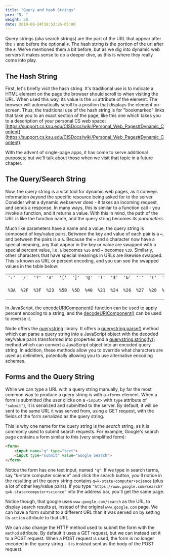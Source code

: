 ```yaml
---
title: "Query and Hash Strings"
pre: "5. "
weight: 50
date: 2018-08-24T10:53:26-05:00
---
```


Query strings (aka search strings) are the part of the URL that appear after the `?` and before the optional `#`.  The hash string is the portion of the url after the `#`.  We've mentioned them a bit before, but as we dig into dynamic web servers it makes sense to do a deeper dive, as this is where they really come into play.

## The Hash String
First, let's briefly visit the hash string.  It's traditional use is to indicate a HTML element on the page the browser should scroll to when visiting the URL.  When used this way, its value is the `id` attribute of the element.  The browser will automatically scroll to a position that displays the element on-screen.  Thus, the traditional use of the hash string is for "bookmarked" links that take you to an exact section of the page, like this one which takes you to a description of your personal CS web space: [https://support.cs.ksu.edu/CISDocs/wiki/Personal_Web_Pages#Dynamic_Content](https://support.cs.ksu.edu/CISDocs/wiki/Personal_Web_Pages#Dynamic_Content).

With the advent of single-page apps, it has come to serve additional purposes; but we'll talk about those when we visit that topic in a future chapter.

## The Query/Search String
Now, the query string is a vital tool for dynamic web pages, as it conveys information _beyond_ the specific resource being asked for to the server.  Consider what a dynamic webserver does - it takes an incoming request, and sends a response.  In many ways, this is similar to a function call - you invoke a function, and it returns a value.  With this in mind, the path of the URL is like the function name, and the query string becomes its _parameters_.  

Much like parameters have a name and a value, the query string is composed of key/value pairs.  Between the key and value of each pair is a `=`, and between the pairs is a `&`.  Because the `=` and `&` character now have a special meaning, any that appear in the key or value are swapped with a special percent value, i.e. `&` becomes `%26` and `=` becomes `%3D`. Similarly, other characters that have special meanings in URLs are likewise swapped.  This is known as URL or percent encoding, and you can see the swapped values in the table below:

<table class="standard-table">
 <tbody>
  <tr>
   <td><code>':'</code></td>
   <td><code>'/'</code></td>
   <td><code>'?'</code></td>
   <td><code>'#'</code></td>
   <td><code>'['</code></td>
   <td><code>']'</code></td>
   <td><code>'@'</code></td>
   <td><code>'!'</code></td>
   <td><code>'$'</code></td>
   <td><code>'&amp;'</code></td>
   <td><code>"'"</code></td>
   <td><code>'('</code></td>
   <td><code>')'</code></td>
   <td><code>'*'</code></td>
   <td><code>'+'</code></td>
   <td><code>','</code></td>
   <td><code>';'</code></td>
   <td><code>'='</code></td>
   <td><code>'%'</code></td>
   <td><code>' '</code></td>
  </tr>
  <tr>
   <td><code>%3A</code></td>
   <td><code>%2F</code></td>
   <td><code>%3F</code></td>
   <td><code>%23</code></td>
   <td><code>%5B</code></td>
   <td><code>%5D</code></td>
   <td><code>%40</code></td>
   <td><code>%21</code></td>
   <td><code>%24</code></td>
   <td><code>%26</code></td>
   <td><code>%27</code></td>
   <td><code>%28</code></td>
   <td><code>%29</code></td>
   <td><code>%2A</code></td>
   <td><code>%2B</code></td>
   <td><code>%2C</code></td>
   <td><code>%3B</code></td>
   <td><code>%3D</code></td>
   <td><code>%25</code></td>
   <td><code>%20</code> or <code>+</code></td>
  </tr>
 </tbody>
</table>

In JavaScript, the [encodeURIComponent()](https://developer.mozilla.org/en-US/docs/Web/JavaScript/Reference/Global_Objects/encodeURIComponent) function can be used to apply percent encoding to a string, and the [decodeURIComponent()](https://developer.mozilla.org/en-US/docs/Web/JavaScript/Reference/Global_Objects/decodeURIComponent) can be used to reverse it.  

Node offers the [querystring](https://nodejs.org/api/querystring.html) library.  It offers a [querystring.parse()](https://nodejs.org/api/querystring.html#querystring_querystring_parse_str_sep_eq_options) method which can parse a query string into a JavaScript object with the decoded key/value pairs transformed into properties and a [querystring.stringify()](https://nodejs.org/api/querystring.html#querystring_querystring_stringify_obj_sep_eq_options) method which can convert a JavaScript object into an encoded query string.  In addition, these methods allow you to override what characters are used as delimiters, potentially allowing you to use alternative encoding schemes.

## Forms and the Query String
While we can type a URL with a query string manually, by far the most common way to produce a query string is with a `<form>` element.  When a form is submitted (the user clicks on a `<input>` with `type` attribute of `"submit"`), it is serialized and submitted to the server.  By default, it will be sent to the same URL it was served from, using a GET request, with the fields of the form serialized as the query string.

This is why one name for the query string is the _search_ string, as it is commonly used to submit search requests.  For example, Google's search page contains a form similar to this (very simplified form):

```html
<form>
    <input name="q" type="text">
    <input type="submit" value="Google Search">
</form>
```

Notice the form has one text input, named `"q"`.  If we type in search terms, say "k-state computer science" and click the search button, you'll notice in the resulting url the query string contains `q=k-state+computer+science` (plus a lot of other key/value pairs).  If you type `"https://www.google.com/search?q=k-state+computer+science"` into the address bar, you'll get the same page.

Notice though, that google uses `www.google.com/search` as the URL to display search results at, instead of the original `www.google.com` page.  We can have a form submit to a different URL than it was served on by setting its `action` attribute to that URL.

We can also change the HTTP method used to submit the form with the `method` attribute. By default it uses a GET request, but we can instead set it to a POST request.  When a POST request is used, the form is no longer encoded in the query string - it is instead sent as the body of the POST request. 


